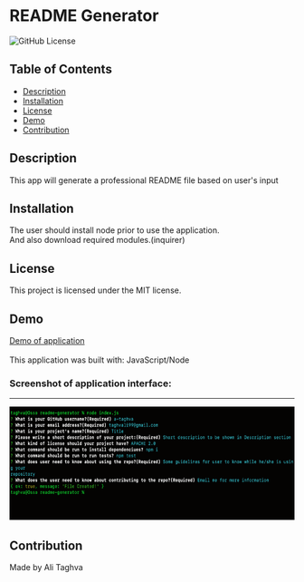 # README Generator
![GitHub License](https://img.shields.io/badge/License-MIT-green)

## Table of Contents
* [Description](#description)
* [Installation](#installation)
* [License](#license)
* [Demo](#demo)
* [Contribution](#contribution)

## Description
This app will generate a professional README file based on user's input

## Installation
The user should install node prior to use the application. <br />
And also download required modules.(inquirer)

## License
This project is licensed under the MIT license.

## Demo
[Demo of application](https://www.youtube.com/watch?v=F9q4qv-rn_Y)
<br />
<br />
This application was built with: JavaScript/Node

### Screenshot of application interface:
---
<img src="./assets/images/readme.png" height="200" width="550"/>

## Contribution
Made by Ali Taghva
